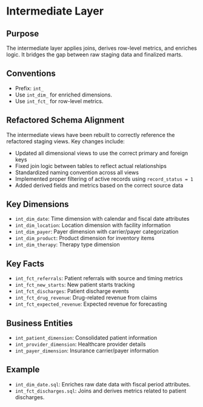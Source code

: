 # Intermediate Layer

## Purpose
The intermediate layer applies joins, derives row-level metrics, and enriches logic. It bridges the gap between raw staging data and finalized marts.

## Conventions
- Prefix: `int_`
- Use `int_dim_` for enriched dimensions.
- Use `int_fct_` for row-level metrics.

## Refactored Schema Alignment
The intermediate views have been rebuilt to correctly reference the refactored staging views. Key changes include:

- Updated all dimensional views to use the correct primary and foreign keys
- Fixed join logic between tables to reflect actual relationships
- Standardized naming convention across all views
- Implemented proper filtering of active records using `record_status = 1`
- Added derived fields and metrics based on the correct source data

## Key Dimensions
- `int_dim_date`: Time dimension with calendar and fiscal date attributes
- `int_dim_location`: Location dimension with facility information
- `int_dim_payer`: Payer dimension with carrier/payer categorization
- `int_dim_product`: Product dimension for inventory items
- `int_dim_therapy`: Therapy type dimension

## Key Facts
- `int_fct_referrals`: Patient referrals with source and timing metrics
- `int_fct_new_starts`: New patient starts tracking
- `int_fct_discharges`: Patient discharge events
- `int_fct_drug_revenue`: Drug-related revenue from claims
- `int_fct_expected_revenue`: Expected revenue for forecasting

## Business Entities
- `int_patient_dimension`: Consolidated patient information
- `int_provider_dimension`: Healthcare provider details
- `int_payer_dimension`: Insurance carrier/payer information

## Example
- `int_dim_date.sql`: Enriches raw date data with fiscal period attributes.
- `int_fct_discharges.sql`: Joins and derives metrics related to patient discharges.